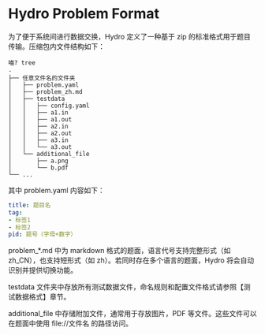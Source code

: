 # Hydro Problem Format

为了便于系统间进行数据交换，Hydro 定义了一种基于 zip 的标准格式用于题目传输。压缩包内文件结构如下：

```
喵? tree
.
├── 任意文件名的文件夹
│   ├── problem.yaml
│   ├── problem_zh.md
│   ├── testdata
│   │   ├── config.yaml
│   │   ├── a1.in
│   │   ├── a1.out
│   │   ├── a2.in
│   │   ├── a2.out
│   │   ├── a3.in
│   │   └── a3.out
│   └── additional_file
│       ├── a.png
│       └── b.pdf
└── ...
```

其中 problem.yaml 内容如下：

```yaml
title: 题目名
tag:
- 标签1
- 标签2
pid: 题号（字母+数字）
```

problem_*.md 中为 markdown 格式的题面，语言代号支持完整形式（如 zh_CN），也支持短形式（如 zh）。若同时存在多个语言的题面，Hydro 将会自动识别并提供切换功能。

testdata 文件夹中存放所有测试数据文件，命名规则和配置文件格式请参照【测试数据格式】章节。

additional_file 中存储附加文件，通常用于存放图片，PDF 等文件。这些文件可以在题面中使用 file://文件名 的路径访问。
